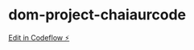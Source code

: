 # dom-project-chaiaurcode

[Edit in Codeflow ⚡️](https://stackblitz.com/~/github.com/hiteshchoudhary/dom-project-chaiaurcode)